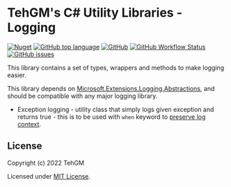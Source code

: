 # TehGM's C# Utility Libraries - Logging
[![Nuget](https://img.shields.io/nuget/v/TehGM.Utilities.Logging)](https://www.nuget.org/packages/TehGM.Utilities.Logging/) [![GitHub top language](https://img.shields.io/github/languages/top/TehGM/TehGM.Utilities)](https://github.com/TehGM/TehGM.Utilities) [![GitHub](https://img.shields.io/github/license/TehGM/TehGM.Utilities)](LICENSE) [![GitHub Workflow Status](https://img.shields.io/github/workflow/status/TehGM/TehGM.Utilities/.NET%20Build)](https://github.com/TehGM/TehGM.Utilities/actions) [![GitHub issues](https://img.shields.io/github/issues/TehGM/TehGM.Utilities)](https://github.com/TehGM/TehGM.Utilities/issues)

This library contains a set of types, wrappers and methods to make logging easier.

This library depends on [Microsoft.Extensions.Logging.Abstractions](https://www.nuget.org/packages/Microsoft.Extensions.Logging.Abstractions/), and should be compatible with any major logging library.

- Exception logging - utility class that simply logs given exception and returns true - this is to be used with `when` keyword to [preserve log context](https://stackoverflow.com/questions/71519014/how-to-preserve-log-scopes-for-unhandled-exceptions).

## License
Copyright (c) 2022 TehGM 

Licensed under [MIT License](../LICENSE).